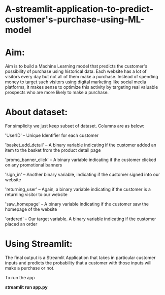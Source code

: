 # A-streamlit-application-to-predict-customer's-purchase-using-ML-model

# Aim:
Aim is to build a Machine Learning model that predicts the customer's possibility of purchase using historical data. Each website has a lot of visitors every day but not all of them make a purchase. Instead of spending money to target such visitors using digital marketing like social media platforms, it makes sense to optimize this activity by targeting real valuable prospects who are more likely to make a purchase.

# About dataset:
For simplicity we just keep subset of dataset. Columns are as below:

'UserID' – Unique Identifier for each customer

'basket_add_detail' – A binary variable indicating if the customer added an item to the basket from the product detail page

'promo_banner_click' – A binary variable indicating if the customer clicked on any promotional banners

'sign_in' – Another binary variable, indicating if the customer signed into our website

'returning_user' – Again, a binary variable indicating if the customer is a returning visitor to our website

'saw_homepage' – A binary variable indicating if the customer saw the homepage of the website

'ordered' – Our target variable. A binary variable indicating if the customer placed an order

# Using Streamlit:
The final output is a Streamlit Application that takes in particular customer inputs and predicts the probability that a customer with those inputs will make a purchase or not.

To run the app

**streamlit run app.py**
